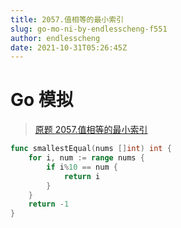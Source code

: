 ```yaml
---
title: 2057.值相等的最小索引
slug: go-mo-ni-by-endlesscheng-f551
author: endlesscheng
date: 2021-10-31T05:26:45Z
---
```

# Go 模拟
 
> [原题 2057.值相等的最小索引](https://leetcode.cn/problems/smallest-index-with-equal-value)
```go
func smallestEqual(nums []int) int {
	for i, num := range nums {
		if i%10 == num {
			return i
		}
	}
	return -1
}
```

